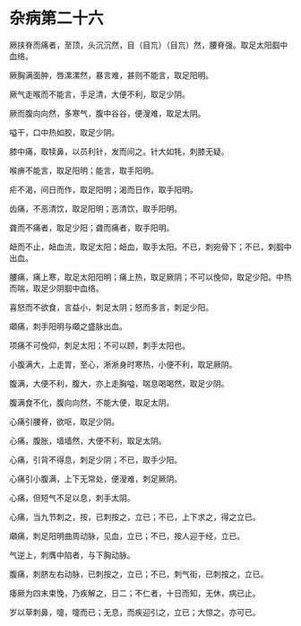 # 杂病第二十六



厥挟脊而痛者，至顶，头沉沉然，目（目巟）（目巟）然，腰脊强。取足太阳腘中血络。


厥胸满面肿，唇漯漯然，暴言难，甚则不能言，取足阳明。


厥气走喉而不能言，手足清，大便不利，取足少阴。


厥而腹向向然，多寒气，腹中谷谷，便溲难，取足太阴。


嗌干，口中热如胶，取足少阴。


膝中痛，取犊鼻，以员利针，发而间之。针大如牦，刺膝无疑。


喉痹不能言，取足阳明；能言，取手阳明。


疟不渴，间日而作，取足阳明；渴而日作，取手阳明。


齿痛，不恶清饮，取足阳明；恶清饮，取手阳明。


聋而不痛者，取足少阳；聋而痛者，取手阳明。


衄而不止，衄血流，取足太阳；衄血，取手太阳。不已，刺宛骨下；不已，刺腘中出血。


腰痛，痛上寒，取足太阳阳明；痛上热，取足厥阴；不可以俛仰，取足少阳。中热而喘，取足少阴腘中血络。


喜怒而不欲食，言益小，刺足太阴；怒而多言，刺足少阳。


顑痛，刺手阳明与顑之盛脉出血。


项痛不可俛仰，刺足太阳；不可以顾，刺手太阳也。


小腹满大，上走胃，至心，淅淅身时寒热，小便不利，取足厥阴。


腹满，大便不利，腹大，亦上走胸嗌，喘息喝喝然，取足少阴。


腹满食不化，腹向向然，不能大便，取足太阴。


心痛引腰脊，欲呕，取足少阴。


心痛，腹胀，墙墙然，大便不利，取足太阴。


心痛，引背不得息，刺足少阴；不已，取手少阳。


心痛引小腹满，上下无常处，便溲难，刺足厥阴。


心痛，但短气不足以息，刺手太阴。


心痛，当九节刺之，按，已刺按之，立已；不已，上下求之，得之立已。


顑痛，刺足阳明曲周动脉，见血，立已；不已，按人迎于经，立已。


气逆上，刺膺中陷者，与下胸动脉。


腹痛，刺脐左右动脉，已刺按之，立已；不已，刺气街，已刺按之，立已。


痿厥为四末束悗，乃疾解之，日二；不仁者，十日而知，无休，病已止。


岁以草刺鼻，嚏，嚏而已；无息，而疾迎引之，立已；大惊之，亦可已。